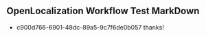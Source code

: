 ## OpenLocalization Workflow Test MarkDown
* c900d766-6901-48dc-89a5-9c7f6de0b057 thanks!

<!--HONumber=Aug16_HO3-->


